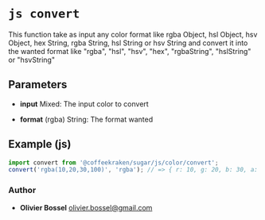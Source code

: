 


<!-- @namespace    sugar.js.color -->
<!-- @name    convert -->

# ```js convert ```


This function take as input any color format like rgba Object, hsl Object, hsv Object, hex String, rgba String, hsl String or hsv String
and convert it into the wanted format like "rgba", "hsl", "hsv", "hex", "rgbaString", "hslString" or "hsvString"

## Parameters

- **input**  Mixed: The input color to convert

- **format** (rgba) String: The format wanted



## Example (js)

```js
import convert from '@coffeekraken/sugar/js/color/convert';
convert('rgba(10,20,30,100)', 'rgba'); // => { r: 10, g: 20, b: 30, a: 100 }
```


### Author
- **Olivier Bossel** <a href="mailto:olivier.bossel@gmail.com">olivier.bossel@gmail.com</a> 



